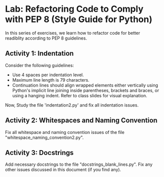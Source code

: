 # Lab: Refactoring Code to Comply with PEP 8 (Style Guide for Python)

In this series of exercises, we learn how to refactor code for better readiblity according to PEP 8 guidelines.

## Activity 1: Indentation

Consider the following guidelines:

- Use 4 spaces per indentation level.
- Maximum line length is 79 characters.
- Continuation lines should align wrapped elements either vertically using Python's implicit line joining inside parentheses, brackets and braces, or using a hanging indent. Refer to class slides for visual explanation.

Now, Study the file 'indentation2.py' and fix all indentation issues.

## Activity 2: Whitespaces and Naming Convention

Fix all whitespace and naming convention issues of the file "whitespace_naming_convention2.py".

## Activity 3: Docstrings

Add necessary docstrings to the file "docstrings_blank_lines.py". Fix any other issues discussed in this document (if you find any).
